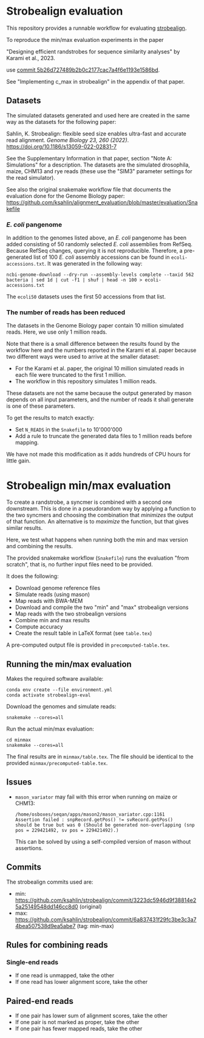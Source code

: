 # Strobealign evaluation

This repository provides a runnable workflow for evaluating
[strobealign](https://github.com/ksahlin/strobealign/).

To reproduce the min/max evaluation experiments in the paper

"Designing efficient randstrobes for sequence similarity
analyses" by Karami et al., 2023.

use [commit 5b26d727489b2b0c2177cac7a4f6e1193e1586bd](https://github.com/NBISweden/strobealign-evaluation/commit/5b26d727489b2b0c2177cac7a4f6e1193e1586bd).

See "Implementing c_max in strobealign" in the appendix of that paper.


## Datasets

The simulated datasets generated and used here are created in the same way as
the datasets for the following paper:

Sahlin, K. Strobealign:
flexible seed size enables ultra-fast and accurate read alignment.
*Genome Biology 23, 260 (2022)*.
https://doi.org/10.1186/s13059-022-02831-7

See the Supplementary Information in that paper, section
"Note A: Simulations" for a description.
The datasets are the simulated drosophila, maize, CHM13 and rye reads
(these use the "SIM3" parameter settings for the read simulator).

See also the original snakemake workflow file that documents the evaluation done
for the Genome Biology paper:
https://github.com/ksahlin/alignment_evaluation/blob/master/evaluation/Snakefile


### *E. coli* pangenome

In addition to the genomes listed above, an *E. coli* pangenome has been added
consisting of 50 randomly selected *E. coli* assemblies from RefSeq.
Because RefSeq changes, querying it is not reproducible.
Therefore, a pre-generated list of 100 *E. coli* assembly accessions
can be found in `ecoli-accessions.txt`.
It was generated in the following way:

    ncbi-genome-download --dry-run --assembly-levels complete --taxid 562 bacteria | sed 1d | cut -f1 | shuf | head -n 100 > ecoli-accessions.txt

The `ecoli50` datasets uses the first 50 accessions from that list.


### The number of reads has been reduced

The datasets in the Genome Biology paper contain 10 million simulated reads.
Here, we use only 1 million reads.

Note that there is a small difference between the results found by the workflow here
and the numbers reported in the Karami et al. paper
because two different ways were used to arrive at the smaller dataset:

- For the Karami et al. paper,
  the original 10 million simulated reads in each file were truncated to the
  first 1 million.
- The workflow in this repository simulates 1 million reads.

These datasets are not the same because the output generated by mason depends
on all input parameters,
and the number of reads it shall generate is one of these parameters.

To get the results to match exactly:

* Set `N_READS` in the `Snakefile` to 10'000'000
* Add a rule to truncate the generated data files to 1 million reads before
  mapping.

We have not made this modification as it adds hundreds of CPU hours for little gain.


# Strobealign min/max evaluation

To create a randstrobe, a syncmer is combined with a second one downstream.
This is done in a pseudorandom way by applying a function to the two syncmers
and choosing the combination that *minimizes* the output of that function.
An alternative is to *maximize* the function, but that gives similar results.

Here, we test what happens when running both the min and max version
and combining the results.

The provided snakemake workflow (`Snakefile`) runs the evaluation "from scratch",
that is, no further input files need to be provided.

It does the following:
- Download genome reference files
- Simulate reads (using mason)
- Map reads with BWA-MEM
- Download and compile the two "min" and "max" strobealign versions
- Map reads with the two strobealign versions
- Combine min and max results
- Compute accuracy
- Create the result table in LaTeX format (see `table.tex`)

A pre-computed output file is provided in `precomputed-table.tex`.


## Running the min/max evaluation

Makes the required software available:

    conda env create --file environment.yml
    conda activate strobealign-eval

Download the genomes and simulate reads:

    snakemake --cores=all

Run the actual min/max evaluation:

    cd minmax
    snakemake --cores=all

The final results are in `minmax/table.tex`.
The file should be identical to the provided `minmax/precomputed-table.tex`.


## Issues

* `mason_variator` may fail with this error when running on maize or CHM13:

      /home/osboxes/seqan/apps/mason2/mason_variator.cpp:1161
      Assertion failed : snpRecord.getPos() != svRecord.getPos()
      should be true but was 0 (Should be generated non-overlapping (snp pos = 229421492, sv pos = 229421492).)

  This can be solved by using a self-compiled version of mason without assertions.


## Commits

The strobealign commits used are:

- min: https://github.com/ksahlin/strobealign/commit/3223dc5946d9f38814e25a25149548dd146cc8d0 (original)
- max: https://github.com/ksahlin/strobealign/commit/6a837431f29fc3be3c3a74bea507538d9ea5abe7 (tag: min-max)


## Rules for combining reads

### Single-end reads

- If one read is unmapped, take the other
- If one read has lower alignment score, take the other

## Paired-end reads

- If one pair has lower sum of alignment scores, take the other
- If one pair is not marked as proper, take the other
- If one pair has fewer mapped reads, take the other
